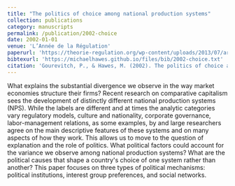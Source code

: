 ```yaml
---
title: "The politics of choice among national production systems"
collection: publications
category: manuscripts
permalink: /publication/2002-choice
date: 2002-01-01
venue: 'L’Année de la Régulation'
paperurl: 'https://theorie-regulation.org/wp-content/uploads/2013/07/ar6-gourevitch_-hawes.pdf'
bibtexurl: 'https://michaelhawes.github.io/files/bib/2002-choice.txt'
citation: 'Gourevitch, P., & Hawes, M. (2002). The politics of choice among national production systems. L’Année de la Régulation, 6, 241-270.'
---
```

What explains the substantial divergence we observe in the way market economies structure their firms? Recent research on comparative capitalism sees the development of distinctly different national production systems (NPS). While the labels are different and at times the analytic categories vary regulatory models, culture and nationality, corporate governance, labor-management relations, as some examples, by and large researchers agree on the main descriptive features of these systems and on many aspects of how they work. This allows us to move to the question of explanation and the role of politics. What political factors could account for the variance we observe among national production systems? What are the political causes that shape a country's choice of one system rather than another? This paper focuses on three types of political mechanisms: political institutions, interest group preferences, and social networks.
